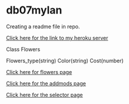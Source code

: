 # db07mylan

Creating a readme file in repo.


<a href="https://db07mylan.herokuapp.com/">Click here for the link to my heroku server</a>

Class Flowers

Flowers_type(string) Color(string) Cost(number)

<a href="https://db07mylan.herokuapp.com/flowers">Click here for flowers page</a>

<a href="https://db07mylan.herokuapp.com/addmods?rows=3&cols=4">Click here for the addmods page</a>

<a href="https://db07mylan.herokuapp.com/selector">Click here for the selector page</a>
